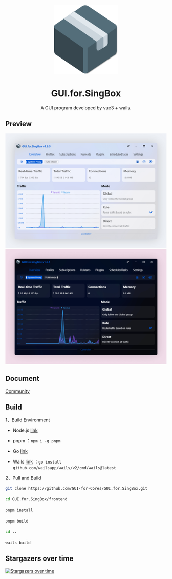 <div align="center">
  <img src="build/appicon.png" alt="GUI.for.SingBox" width="200">
  <h1>GUI.for.SingBox</h1>
  <p>A GUI program developed by vue3 + wails.</p>
</div>

## Preview

<div align="center">
  <img src="docs/imgs/light.png">
  <img src="docs/imgs/dark.png">
</div>

## Document

[Community](https://gui-for-cores.github.io/gfs/community.html)

## Build

1、Build Environment

- Node.js [link](https://nodejs.org/en)

- pnpm ：`npm i -g pnpm`

- Go [link](https://go.dev/)

- Wails [link](https://wails.io/) ：`go install github.com/wailsapp/wails/v2/cmd/wails@latest`

2、Pull and Build

```bash
git clone https://github.com/GUI-for-Cores/GUI.for.SingBox.git

cd GUI.for.SingBox/frontend

pnpm install

pnpm build

cd ..

wails build
```

## Stargazers over time

[![Stargazers over time](https://starchart.cc/GUI-for-Cores/GUI.for.SingBox.svg)](https://starchart.cc/GUI-for-Cores/GUI.for.SingBox)
